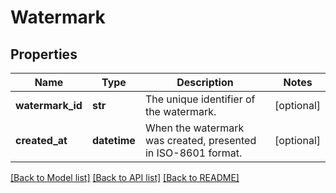 # Watermark

## Properties
Name | Type | Description | Notes
------------ | ------------- | ------------- | -------------
**watermark_id** | **str** | The unique identifier of the watermark. | [optional] 
**created_at** | **datetime** | When the watermark was created, presented in ISO-8601 format. | [optional] 

[[Back to Model list]](../README.md#documentation-for-models) [[Back to API list]](../README.md#documentation-for-api-endpoints) [[Back to README]](../README.md)


